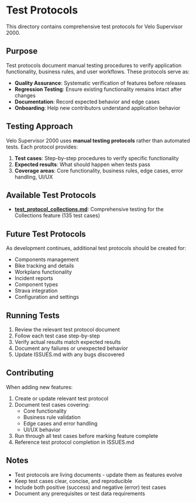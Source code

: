 # Test Protocols

This directory contains comprehensive test protocols for Velo Supervisor 2000.

## Purpose

Test protocols document manual testing procedures to verify application functionality, business rules, and user workflows. These protocols serve as:

- **Quality Assurance**: Systematic verification of features before releases
- **Regression Testing**: Ensure existing functionality remains intact after changes
- **Documentation**: Record expected behavior and edge cases
- **Onboarding**: Help new contributors understand application behavior

## Testing Approach

Velo Supervisor 2000 uses **manual testing protocols** rather than automated tests. Each protocol provides:

1. **Test cases**: Step-by-step procedures to verify specific functionality
2. **Expected results**: What should happen when tests pass
3. **Coverage areas**: Core functionality, business rules, edge cases, error handling, UI/UX

## Available Test Protocols

- **[test_protocol_collections.md](test_protocol_collections.md)**: Comprehensive testing for the Collections feature (135 test cases)

## Future Test Protocols

As development continues, additional test protocols should be created for:

- Components management
- Bike tracking and details
- Workplans functionality
- Incident reports
- Component types
- Strava integration
- Configuration and settings

## Running Tests

1. Review the relevant test protocol document
2. Follow each test case step-by-step
3. Verify actual results match expected results
4. Document any failures or unexpected behavior
5. Update ISSUES.md with any bugs discovered

## Contributing

When adding new features:

1. Create or update relevant test protocol
2. Document test cases covering:
   - Core functionality
   - Business rule validation
   - Edge cases and error handling
   - UI/UX behavior
3. Run through all test cases before marking feature complete
4. Reference test protocol completion in ISSUES.md

## Notes

- Test protocols are living documents - update them as features evolve
- Keep test cases clear, concise, and reproducible
- Include both positive (success) and negative (error) test cases
- Document any prerequisites or test data requirements
